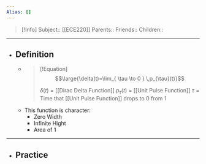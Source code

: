 ```yaml
---
Alias: []
---
```

> [!Info]
> Subject:: [[ECE220]]
> Parents:: 
> Friends:: 
> Children:: 
---
- ## Definition
	- > [!Equation]
	  > $$\large{\delta(t)=\lim_{ \tau \to 0 } \,p_{\tau}(t)}$$
	  > 
	  > $\delta(t)$ = [[Dirac Delta Function]]
	  > $p_{\tau}(t)$ = [[Unit Pulse Function]]
	  > $\tau$ = Time that [[Unit Pulse Function]] drops to $0$ from $1$
	- This function is character:
		- Zero Width
		- Infinite Hight
		- Area of $1$
---
- ## Practice